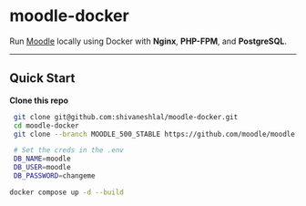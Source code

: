 # moodle-docker

Run [Moodle](https://moodle.org/) locally using Docker with **Nginx**, **PHP-FPM**, and **PostgreSQL**.

---

## Quick Start

**Clone this repo**
  ```bash
   git clone git@github.com:shivaneshlal/moodle-docker.git
   cd moodle-docker
   git clone --branch MOODLE_500_STABLE https://github.com/moodle/moodle.git moodle

   # Set the creds in the .env
   DB_NAME=moodle
   DB_USER=moodle
   DB_PASSWORD=changeme

docker compose up -d --build

